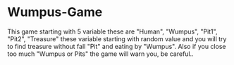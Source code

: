 # Wumpus-Game
This game starting with 5 variable these are "Human", "Wumpus", "Pit1", "Pit2", "Treasure" these variable starting with random value and you will try to find treasure without fall "Pit" and eating by "Wumpus".
Also if you close too much "Wumpus or Pits" the game will warn you, be careful..

